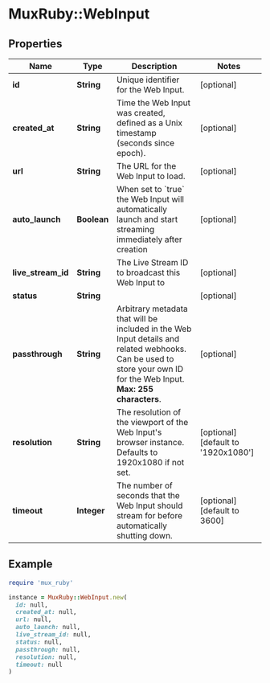 # MuxRuby::WebInput

## Properties

| Name | Type | Description | Notes |
| ---- | ---- | ----------- | ----- |
| **id** | **String** | Unique identifier for the Web Input. | [optional] |
| **created_at** | **String** | Time the Web Input was created, defined as a Unix timestamp (seconds since epoch). | [optional] |
| **url** | **String** | The URL for the Web Input to load. | [optional] |
| **auto_launch** | **Boolean** | When set to &#x60;true&#x60; the Web Input will automatically launch and start streaming immediately after creation | [optional] |
| **live_stream_id** | **String** | The Live Stream ID to broadcast this Web Input to | [optional] |
| **status** | **String** |  | [optional] |
| **passthrough** | **String** | Arbitrary metadata that will be included in the Web Input details and related webhooks. Can be used to store your own ID for the Web Input. **Max: 255 characters**. | [optional] |
| **resolution** | **String** | The resolution of the viewport of the Web Input&#39;s browser instance. Defaults to 1920x1080 if not set. | [optional][default to &#39;1920x1080&#39;] |
| **timeout** | **Integer** | The number of seconds that the Web Input should stream for before automatically shutting down. | [optional][default to 3600] |

## Example

```ruby
require 'mux_ruby'

instance = MuxRuby::WebInput.new(
  id: null,
  created_at: null,
  url: null,
  auto_launch: null,
  live_stream_id: null,
  status: null,
  passthrough: null,
  resolution: null,
  timeout: null
)
```

